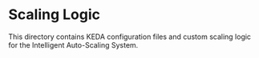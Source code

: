 # Scaling Logic

This directory contains KEDA configuration files and custom scaling logic for the Intelligent Auto-Scaling System.